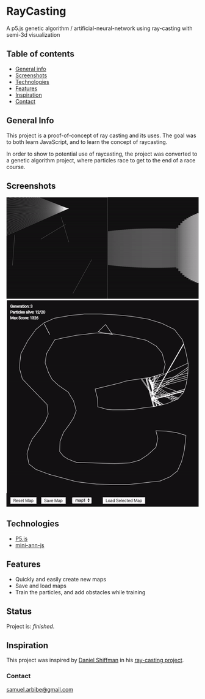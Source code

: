 # RayCasting
A p5.js genetic algorithm / artificial-neural-network using ray-casting with semi-3d visualization

## Table of contents
* [General info](#general-info)
* [Screenshots](#screenshots)
* [Technologies](#technologies)
* [Features](#features)
* [Inspiration](#inspiration)
* [Contact](#contact)

## General Info
This project is a proof-of-concept of ray casting and its uses.
The goal was to both learn JavaScript, and to learn the concept of raycasting.

In order to show to potential use of raycasting, 
the project was converted to a genetic algorithm project,
where particles race to get to the end of a race course.

## Screenshots
![Example screenshot](./screenshots/screenshot1.gif)
![Example screenshot](./screenshots/screenshot2.gif)

## Technologies
* [P5.js](https://github.com/processing/p5.js)
* [mini-ann-js](https://github.com/savvysiddharth/mini-ANN-js)

## Features
* Quickly and easily create new maps
* Save and load maps
* Train the particles, and add obstacles while training

## Status
Project is: _finished_.

## Inspiration
This project was inspired by [Daniel Shiffman](https://github.com/shiffman) in his [ray-casting project](https://thecodingtrain.com/CodingChallenges/145-2d-ray-casting.html).

### Contact
samuel.arbibe@gmail.com